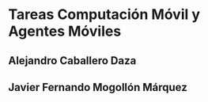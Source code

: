 # Tareas Computación Móvil y Agentes Móviles
## Alejandro Caballero Daza
## Javier Fernando Mogollón Márquez
